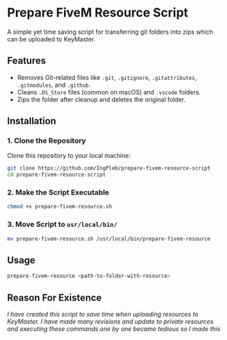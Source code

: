 # Prepare FiveM Resource Script

A simple yet time saving script for transferring git folders into zips which can be uploaded to KeyMaster.

## Features
- Removes Git-related files like `.git`, `.gitignore`, `.gitattributes`, `.gitmodules`, and `.github`.
- Cleans `.DS_Store` files (common on macOS) and `.vscode` folders.
- Zips the folder after cleanup and deletes the original folder.

## Installation

### 1. Clone the Repository
Clone this repository to your local machine:

```bash
git clone https://github.com/IngPleb/prepare-fivem-resource-script
cd prepare-fivem-resource-script
```

### 2. Make the Script Executable
```bash
chmod +x prepare-fivem-resource.sh
```

### 3. Move Script to `usr/local/bin/`
```bash
mv prepare-fivem-resource.sh /usr/local/bin/prepare-fivem-resource
```

## Usage

```bash
prepare-fivem-resource <path-to-folder-with-resource>
```

## Reason For Existence
*I have created this script to save time when uploading resources to KeyMaster. I have made many revisions and update to private resources and executing these commands one by one became tedious so I made this*